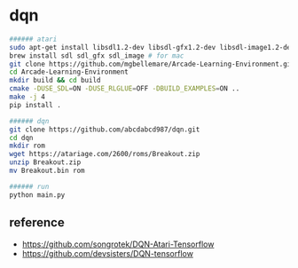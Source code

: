 # dqn

```bash
###### atari
sudo apt-get install libsdl1.2-dev libsdl-gfx1.2-dev libsdl-image1.2-dev cmake # for ubuntu
brew install sdl sdl_gfx sdl_image # for mac
git clone https://github.com/mgbellemare/Arcade-Learning-Environment.git
cd Arcade-Learning-Environment
mkdir build && cd build
cmake -DUSE_SDL=ON -DUSE_RLGLUE=OFF -DBUILD_EXAMPLES=ON ..
make -j 4
pip install .

###### dqn
git clone https://github.com/abcdabcd987/dqn.git
cd dqn
mkdir rom
wget https://atariage.com/2600/roms/Breakout.zip
unzip Breakout.zip
mv Breakout.bin rom

###### run
python main.py
```

## reference

* <https://github.com/songrotek/DQN-Atari-Tensorflow>
* <https://github.com/devsisters/DQN-tensorflow>
